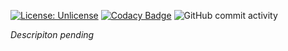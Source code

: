 [![License: Unlicense](https://img.shields.io/badge/license-Unlicense-blue.svg)](http://unlicense.org/) [![Codacy Badge](https://app.codacy.com/project/badge/Grade/a794c83bedbc4e50b4bb6a0ed73ba3d0)](https://www.codacy.com/gh/rvhonorato/gadock/dashboard?utm_source=github.com&amp;utm_medium=referral&amp;utm_content=rvhonorato/gadock&amp;utm_campaign=Badge_Grade) ![GitHub commit activity](https://img.shields.io/github/commit-activity/m/rvhonorato/gadock)

_Descripiton pending_
